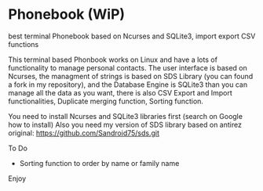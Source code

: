 # Phonebook (WiP)
best terminal Phonebook based on Ncurses and SQLite3, import export CSV functions

This terminal based Phonbook works on Linux and have a lots of functionality to manage personal contacts. The user interface is based on Ncurses, the managment of strings is based on SDS Library (you can found a fork in my repository), and the Database Engine is SQLite3 than you can manage all the data as you want, there is also CSV Export and Import functionalities, Duplicate merging function, Sorting function.

You need to install Ncurses and SQLite3 libraries first (search on Google how to install)
Also you need my version of SDS library based on antirez original: https://github.com/Sandroid75/sds.git

To Do
- Sorting function to order by name or family name

Enjoy
